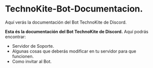 # TechnoKite-Bot-Documentacion.
Aquí verás la documentación del Bot TechnoKite de Discord.

**Esta és la documentación del Bot TechnoKite de Discord.**
Aquí podrás encontrar:
   - Servidor de Soporte.
   - Algunas cosas que deberás modificar en tu servidor para que funcionen.
   - Como invitar al Bot.
